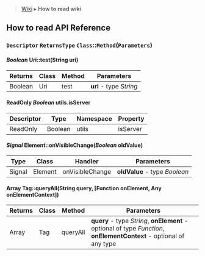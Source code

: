 > [Wiki](Home) ▸ **How to read wiki**

## How to read API Reference

### `Descriptor` `ReturnsType` `Class`::`Method`(`Parameters`)

#### *Boolean* Uri::test(String uri)
Returns | Class | Method | Parameters
--- | --- | --- | ---
Boolean | Uri | test | **uri** - type *String*

#### ReadOnly *Boolean* utils.isServer
Descriptor | Type | Namespace | Property
--- | --- | --- | ---
ReadOnly | Boolean | utils | isServer

#### *Signal* Element::onVisibleChange(*Boolean* oldValue)
Type | Class | Handler | Parameters
--- | --- | --- | ---
Signal | Element | onVisibleChange | **oldValue** - type *Boolean*

#### Array Tag::queryAll(String query, [Function onElement, Any onElementContext])
Returns | Class | Method | Parameters
--- | --- | --- | ---
Array | Tag | queryAll | **query** - type *String*, **onElement** - optional of type *Function*, **onElementContext** - optional of any type
